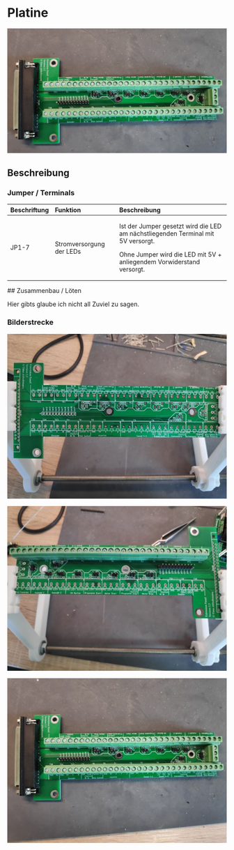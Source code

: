 # Platine

![](../.gitbook/assets/img_20200325_163022_cropped.jpg)

## Beschreibung

### Jumper / Terminals

<table>
  <thead>
    <tr>
      <th style="text-align:left">Beschriftung</th>
      <th style="text-align:left">Funktion</th>
      <th style="text-align:left">Beschreibung</th>
    </tr>
  </thead>
  <tbody>
    <tr>
      <td style="text-align:left">JP1-7</td>
      <td style="text-align:left">Stromversorgung der LEDs</td>
      <td style="text-align:left">
        <p>Ist der Jumper gesetzt wird die LED am n&#xE4;chstliegenden Terminal mit
          5V versorgt.</p>
        <p>Ohne Jumper wird die LED mit 5V + anliegendem Vorwiderstand versorgt.</p>
      </td>
    </tr>
  </tbody>
</table>## Zusammenbau / Löten

Hier gibts glaube ich nicht all Zuviel zu sagen.

### Bilderstrecke

![](../.gitbook/assets/pcb_build_38.jpg)

![](../.gitbook/assets/pcb_build_41.jpg)

![Extension Panel PCB](../.gitbook/assets/pcb_build_42.jpg)

